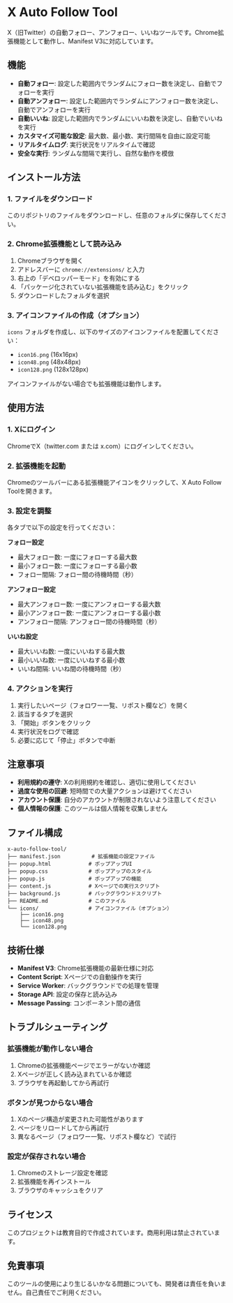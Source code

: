 # X Auto Follow Tool

X（旧Twitter）の自動フォロー、アンフォロー、いいねツールです。Chrome拡張機能として動作し、Manifest V3に対応しています。

## 機能

- **自動フォロー**: 設定した範囲内でランダムにフォロー数を決定し、自動でフォローを実行
- **自動アンフォロー**: 設定した範囲内でランダムにアンフォロー数を決定し、自動でアンフォローを実行
- **自動いいね**: 設定した範囲内でランダムにいいね数を決定し、自動でいいねを実行
- **カスタマイズ可能な設定**: 最大数、最小数、実行間隔を自由に設定可能
- **リアルタイムログ**: 実行状況をリアルタイムで確認
- **安全な実行**: ランダムな間隔で実行し、自然な動作を模倣

## インストール方法

### 1. ファイルをダウンロード
このリポジトリのファイルをダウンロードし、任意のフォルダに保存してください。

### 2. Chrome拡張機能として読み込み
1. Chromeブラウザを開く
2. アドレスバーに `chrome://extensions/` と入力
3. 右上の「デベロッパーモード」を有効にする
4. 「パッケージ化されていない拡張機能を読み込む」をクリック
5. ダウンロードしたフォルダを選択

### 3. アイコンファイルの作成（オプション）
`icons` フォルダを作成し、以下のサイズのアイコンファイルを配置してください：
- `icon16.png` (16x16px)
- `icon48.png` (48x48px)
- `icon128.png` (128x128px)

アイコンファイルがない場合でも拡張機能は動作します。

## 使用方法

### 1. Xにログイン
ChromeでX（twitter.com または x.com）にログインしてください。

### 2. 拡張機能を起動
Chromeのツールバーにある拡張機能アイコンをクリックして、X Auto Follow Toolを開きます。

### 3. 設定を調整
各タブで以下の設定を行ってください：

**フォロー設定**
- 最大フォロー数: 一度にフォローする最大数
- 最小フォロー数: 一度にフォローする最小数
- フォロー間隔: フォロー間の待機時間（秒）

**アンフォロー設定**
- 最大アンフォロー数: 一度にアンフォローする最大数
- 最小アンフォロー数: 一度にアンフォローする最小数
- アンフォロー間隔: アンフォロー間の待機時間（秒）

**いいね設定**
- 最大いいね数: 一度にいいねする最大数
- 最小いいね数: 一度にいいねする最小数
- いいね間隔: いいね間の待機時間（秒）

### 4. アクションを実行
1. 実行したいページ（フォロワー一覧、リポスト欄など）を開く
2. 該当するタブを選択
3. 「開始」ボタンをクリック
4. 実行状況をログで確認
5. 必要に応じて「停止」ボタンで中断

## 注意事項

- **利用規約の遵守**: Xの利用規約を確認し、適切に使用してください
- **過度な使用の回避**: 短時間での大量アクションは避けてください
- **アカウント保護**: 自分のアカウントが制限されないよう注意してください
- **個人情報の保護**: このツールは個人情報を収集しません

## ファイル構成

```
x-auto-follow-tool/
├── manifest.json          # 拡張機能の設定ファイル
├── popup.html            # ポップアップUI
├── popup.css             # ポップアップのスタイル
├── popup.js              # ポップアップの機能
├── content.js            # Xページでの実行スクリプト
├── background.js         # バックグラウンドスクリプト
├── README.md             # このファイル
└── icons/                # アイコンファイル（オプション）
    ├── icon16.png
    ├── icon48.png
    └── icon128.png
```

## 技術仕様

- **Manifest V3**: Chrome拡張機能の最新仕様に対応
- **Content Script**: Xページでの自動操作を実行
- **Service Worker**: バックグラウンドでの処理を管理
- **Storage API**: 設定の保存と読み込み
- **Message Passing**: コンポーネント間の通信

## トラブルシューティング

### 拡張機能が動作しない場合
1. Chromeの拡張機能ページでエラーがないか確認
2. Xページが正しく読み込まれているか確認
3. ブラウザを再起動してから再試行

### ボタンが見つからない場合
1. Xのページ構造が変更された可能性があります
2. ページをリロードしてから再試行
3. 異なるページ（フォロワー一覧、リポスト欄など）で試行

### 設定が保存されない場合
1. Chromeのストレージ設定を確認
2. 拡張機能を再インストール
3. ブラウザのキャッシュをクリア

## ライセンス

このプロジェクトは教育目的で作成されています。商用利用は禁止されています。

## 免責事項

このツールの使用により生じるいかなる問題についても、開発者は責任を負いません。自己責任でご利用ください。 